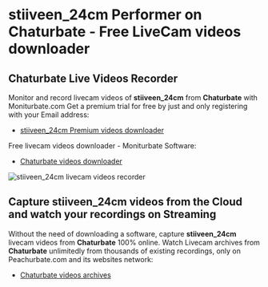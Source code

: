 # stiiveen_24cm Performer on Chaturbate - Free LiveCam videos downloader

## Chaturbate Live Videos Recorder

Monitor and record livecam videos of **stiiveen_24cm** from **Chaturbate** with Moniturbate.com
Get a premium trial for free by just and only registering with your Email address:
* [stiiveen_24cm Premium videos downloader](https://moniturbate.com/request-demo-licence-key.html)

Free livecam videos downloader - Moniturbate Software:
* [Chaturbate videos downloader](https://moniturbate.com/moniturbate-download-software.html)

![stiiveen_24cm livecam videos recorder](https://peachurnet.com/templates/moniturbate-software.png)


## Capture stiiveen_24cm videos from the Cloud and watch your recordings on Streaming

Without the need of downloading a software, capture **stiiveen_24cm** livecam videos from **Chaturbate** 100% online.
Watch Livecam archives from **Chaturbate** unlimitedly from thousands of existing recordings, only on Peachurbate.com and its websites network:
* [Chaturbate videos archives](https://peachurnet.com/)